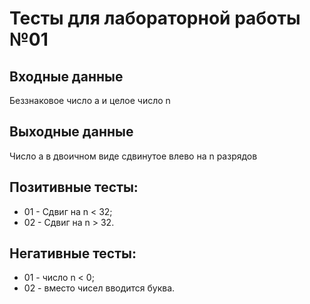 # Тесты для лабораторной работы №01

## Входные данные
Беззнаковое число a и целое число n
## Выходные данные
Число a в двоичном виде сдвинутое влево на n разрядов

## Позитивные тесты:
- 01 - Сдвиг на n < 32;
- 02 - Сдвиг на n > 32.
## Негативные тесты:
- 01 - число n < 0;
- 02 - вместо чисел вводится буква.